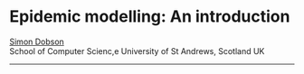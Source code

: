 # Epidemic modelling: An introduction

[Simon Dobson](mailto:simon.dobson@st-andrews.ac.uk)<br>
School of Computer Scienc,e University of St Andrews, Scotland UK

<hr>


